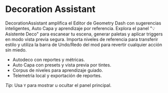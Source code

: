 # Decoration Assistant

DecorationAssistant amplifica el Editor de Geometry Dash con sugerencias inteligentes, Auto Capa y aprendizaje por referencia. Explora el panel "💡 Asistente Deco" para escanear tu escena, generar paletas y aplicar triggers en modo vista previa segura. Importa niveles de referencia para transferir estilo y utiliza la barra de Undo/Redo del mod para revertir cualquier acción sin miedo.

- Autodeco con reportes y métricas.
- Auto Capa con presets y vista previa por tintes.
- Corpus de niveles para aprendizaje guiado.
- Telemetría local y exportación de reportes.

_Tip_: Usa `Y` para mostrar u ocultar el panel principal.
